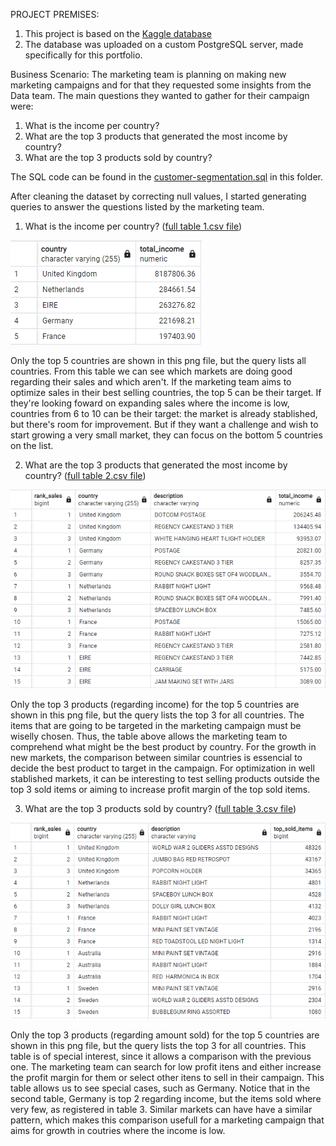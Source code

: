 PROJECT PREMISES:
1. This project is based on the [Kaggle database](https://www.kaggle.com/datasets/carrie1/ecommerce-data/data)
2. The database was uploaded on a custom PostgreSQL server, made specifically for this portfolio.

Business Scenario:
The marketing team is planning on making new marketing campaigns and for that they requested some insights from the Data team.
The main questions they wanted to gather for their campaign were:
1. What is the income per country?
2. What are the top 3 products that generated the most income by country?
3. What are the top 3 products sold by country? 

The SQL code can be found in the [customer-segmentation.sql](https://github.com/enzoant/Data-Analysis-Portfolio/blob/Data-Analysis/SQL/Customer%20Segmentation/customer-segmentation.sql) in this folder.

After cleaning the dataset by correcting null values, I started generating queries to answer the questions listed by the marketing team.

1. What is the income per country? ([full table 1.csv file](https://github.com/enzoant/Data-Analysis-Portfolio/blob/Data-Analysis/SQL/Customer%20Segmentation/images%20and%20.csv%20files/customer%20segmentation%20table%201.csv)) 

![Here's the generated table from the query](https://github.com/enzoant/Data-Analysis-Portfolio/blob/Data-Analysis/SQL/Customer%20Segmentation/images%20and%20.csv%20files/customer%20segmentation%20table%201%20(top%205).png?raw=true)

  Only the top 5 countries are shown in this png file, but the query lists all countries. From this table we can see which markets are doing good regarding their sales and which aren't. If the marketing team aims to optimize sales in their best selling countries, the top 5 can be their target. If they're looking foward on expanding sales where the income is low, countries from 6 to 10 can be their target: the market is already stablished, but there's room for improvement. But if they want a challenge and wish to start growing a very small market, they can focus on the bottom 5 countries on the list.

2. What are the top 3 products that generated the most income by country? ([full table 2.csv file](https://github.com/enzoant/Data-Analysis-Portfolio/blob/Data-Analysis/SQL/Customer%20Segmentation/images%20and%20.csv%20files/customer%20segmentation%20table%202.csv))

![Here's the generated table from the query](https://github.com/enzoant/Data-Analysis-Portfolio/blob/Data-Analysis/SQL/Customer%20Segmentation/images%20and%20.csv%20files/customer%20segmentation%20table%202%20(top%205).png)

  Only the top 3 products (regarding income) for the top 5 countries are shown in this png file, but the query lists the top 3 for all countries. The items that are going to be targeted in the marketing campaign must be wiselly chosen. Thus, the table above allows the marketing team to comprehend what might be the best product by country. For the growth in new markets, the comparison between similar countries is essencial to decide the best product to target in the campaign. For optimization in well stablished markets, it can be interesting to test selling products outside the top 3 sold items or aiming to increase profit margin of the top sold items.

3. What are the top 3 products sold by country? ([full table 3.csv file](https://github.com/enzoant/Data-Analysis-Portfolio/blob/Data-Analysis/SQL/Customer%20Segmentation/images%20and%20.csv%20files/customer%20segmentation%20table%203.csv))

![Here's the generated table from the query](https://github.com/enzoant/Data-Analysis-Portfolio/blob/Data-Analysis/SQL/Customer%20Segmentation/images%20and%20.csv%20files/customer%20segmentation%20table%203%20(top%205).png)

  Only the top 3 products (regarding amount sold) for the top 5 countries are shown in this png file, but the query lists the top 3 for all countries. This table is of special interest, since it allows a comparison with the previous one. The marketing team can search for low profit itens and either increase the profit margin for them or select other itens to sell in their campaign. This table allows us to see special cases, such as Germany. Notice that in the second table, Germany is top 2 regarding income, but the items sold where very few, as registered in table 3. Similar markets can have have a similar pattern, which makes this comparison usefull for a marketing campaign that aims for growth in coutries where the income is low.
